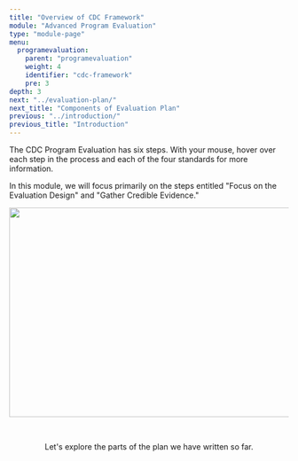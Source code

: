 ```yaml
---
title: "Overview of CDC Framework"
module: "Advanced Program Evaluation"
type: "module-page"
menu:
  programevaluation:
    parent: "programevaluation"
    weight: 4
    identifier: "cdc-framework"
    pre: 3
depth: 3
next: "../evaluation-plan/"
next_title: "Components of Evaluation Plan"
previous: "../introduction/"
previous_title: "Introduction"
---
```

<div class="programevaluation"><div class="pageblock"><p>The CDC Program Evaluation has six steps. With your mouse, hover over each step in the process and each of the four standards for more information. </p>
<p>In this module, we will focus primarily on the steps entitled "Focus on the Evaluation Design" and "Gather Credible Evidence."</p>
</div><div class="pageblock"><div align="center">
<!--image-->
<img name="framework" src="https://s3.amazonaws.com/ccnmtl-phtc-static-prod/media/img/cdcframework/framework_00.jpg" width="639" height="378" usemap="#framework_map" border="0">

<!--image map-->
<map name="framework_map">
<area alt="Accuracy" coords="119,234,224,251" class="framework10" shape="rect" title="Accuracy">
<area alt="Propriety" coords="119,208,224,225" class="framework09" shape="rect" title="Propriety">
<area alt="Feasibility" coords="119,181,224,198" class="framework08" shape="rect" title="Feasibility">
<area alt="Utility" coords="119,153,224,170" class="framework07" shape="rect" title="Utility">
<area alt="Ensure Use and Share Lessons Learned" coords="43,98,36" class="framework06" shape="circle" title="Ensure Use and Share Lessons Learned">
<area alt="Justify Conclusions" coords="46,279,36" class="framework05" shape="circle" title="Justify Conclusions">
<area alt="Gather Credible Evidence" coords="171,333,36" class="framework04" shape="circle" title="Gather Credible Evidence">
<area alt="Focus the Evaluation Design" coords="297,278,36" class="framework03" shape="circle" title="Focus the Evaluation Design">
<area alt="Describe the Program" coords="296,99,36" class="framework02" shape="circle" title="Describe the Program">
<area alt="Engage Stakeholders" coords="170,45,36" class="framework01" shape="circle" title="Engage Stakeholders">
</map>
<!--preloader-->

<!--flip-->

<!-- STOP -->
<p> </p>
<p>Let's explore the parts of the plan we have written so far.</p>
</div></div>